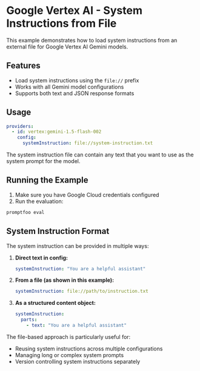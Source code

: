 # Google Vertex AI - System Instructions from File

This example demonstrates how to load system instructions from an external file for Google Vertex AI Gemini models.

## Features

- Load system instructions using the `file://` prefix
- Works with all Gemini model configurations
- Supports both text and JSON response formats

## Usage

```yaml
providers:
  - id: vertex:gemini-1.5-flash-002
    config:
      systemInstruction: file://system-instruction.txt
```

The system instruction file can contain any text that you want to use as the system prompt for the model.

## Running the Example

1. Make sure you have Google Cloud credentials configured
2. Run the evaluation:

```bash
promptfoo eval
```

## System Instruction Format

The system instruction can be provided in multiple ways:

1. **Direct text in config:**
   ```yaml
   systemInstruction: "You are a helpful assistant"
   ```

2. **From a file (as shown in this example):**
   ```yaml
   systemInstruction: file://path/to/instruction.txt
   ```

3. **As a structured content object:**
   ```yaml
   systemInstruction:
     parts:
       - text: "You are a helpful assistant"
   ```

The file-based approach is particularly useful for:
- Reusing system instructions across multiple configurations
- Managing long or complex system prompts
- Version controlling system instructions separately